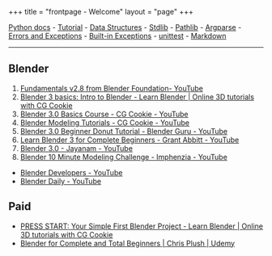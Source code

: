 +++
title = "frontpage - Welcome"
layout = "page"
+++

[Python docs](https://docs.python.org/3/) -
[Tutorial](https://docs.python.org/3/tutorial/index.html) - [Data
Structures](https://docs.python.org/3/tutorial/datastructures.html) -
[Stdlib](https://docs.python.org/3/tutorial/stdlib.html) -
[Pathlib](https://docs.python.org/3/library/pathlib.html#pathlib.PurePath.stem) -
[Argparse](https://docs.python.org/3/library/argparse.html) - [Errors
and Exceptions](https://docs.python.org/3/tutorial/errors.html) -
[Built-in
Exceptions](https://docs.python.org/3/library/exceptions.html) -
[unittest](https://docs.python.org/3/library/unittest.html) -
[Markdown](https://python-markdown.github.io/)

--- 
## Blender

1. [Fundamentals v2.8 from Blender Foundation- YouTube](https://www.youtube.com/playlist?list=PLa1F2ddGya_-UvuAqHAksYnB0qL9yWDO6)
1. [Blender 3 basics: Intro to Blender - Learn Blender | Online 3D tutorials with CG Cookie](http://cgcookie.com/courses/blender-3-basics-intro-to-blender)
1. [Blender 3.0 Basics Course - CG Cookie - YouTube](https://www.youtube.com/playlist?list=PL3GeP3YLZn5ixsnIOIx9tB4v6s-rsw48X)
1. [Blender Modeling Tutorials - CG Cookie - YouTube](https://www.youtube.com/playlist?list=PL13BA7F0F73F78F74)
1. [Blender 3.0 Beginner Donut Tutorial - Blender Guru - YouTube](https://www.youtube.com/playlist?list=PLjEaoINr3zgFX8ZsChQVQsuDSjEqdWMAD)
1. [Learn Blender 3 for Complete Beginners - Grant Abbitt - YouTube](https://www.youtube.com/playlist?list=PLn3ukorJv4vuU3ILv3g3xnUyEGOQR-D8J)
1. [Blender 3.0 - Jayanam - YouTube](https://www.youtube.com/playlist?list=PLboXykqtm8dx9tH_vFK2X8vM0V9q3b84Z)
1. [Blender 10 Minute Modeling Challenge - Imphenzia - YouTube](https://www.youtube.com/playlist?list=PLC7nmYI-cbT1JN7OADBFhSnpkV-odrMyW)

- [Blender Developers - YouTube](https://www.youtube.com/c/BlenderDevelopers)
- [Blender Daily - YouTube](https://www.youtube.com/c/BlenderDaily/featured)

## Paid
- [PRESS START: Your Simple First Blender Project - Learn Blender | Online 3D tutorials with CG Cookie](http://cgcookie.com/courses/press-start-your-simple-first-blender-project)
- [Blender for Complete and Total Beginners | Chris Plush | Udemy](https://www.udemy.com/course/blender-3d-for-complete-and-total-beginners/learn/lecture/24936562?start=0#overview)
